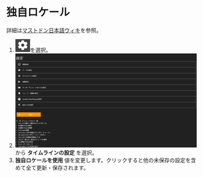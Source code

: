 # 独自ロケール
詳細は[マストドン日本語ウィキ](https://ja.mstdn.wiki/TheDesk)を参照。

1. ![settings1](https://raw.githubusercontent.com/cutls/TheDeskDocs/master/media/settings1.png)を選択。
1. ![settings2](https://raw.githubusercontent.com/cutls/TheDeskDocs/master/media/settings2.png)から __タイムラインの設定__ を選択。
1.  __独自ロケールを使用__ 値を変更します。クリックすると他の未保存の設定を含めて全て更新・保存されます。
